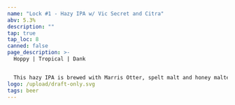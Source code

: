 ```yaml
---
name: "Lock #1 - Hazy IPA w/ Vic Secret and Citra"
abv: 5.3%
description: ""
tap: true
tap_loc: 8
canned: false
page_description: >-
  Hoppy | Tropical | Dank  


  This hazy IPA is brewed with Marris Otter, spelt malt and honey malted oats and it is hopped with Citra and Vic Secret. It is also double dry hopped with Citra and Vic Secret. It's tropical, dank and juicy. The Lock series is one off beers brewed for experimentation and possible full production.
logo: /upload/draft-only.svg
tags: beer
---
```

